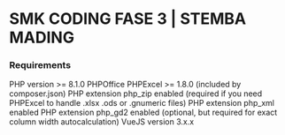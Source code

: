 # SMK CODING FASE 3 | STEMBA MADING

### Requirements

PHP version >= 8.1.0
PHPOffice PHPExcel >= 1.8.0 (included by composer.json)
PHP extension php_zip enabled (required if you need PHPExcel to handle .xlsx .ods or .gnumeric files)
PHP extension php_xml enabled
PHP extension php_gd2 enabled (optional, but required for exact column width autocalculation)
VueJS version 3.x.x
